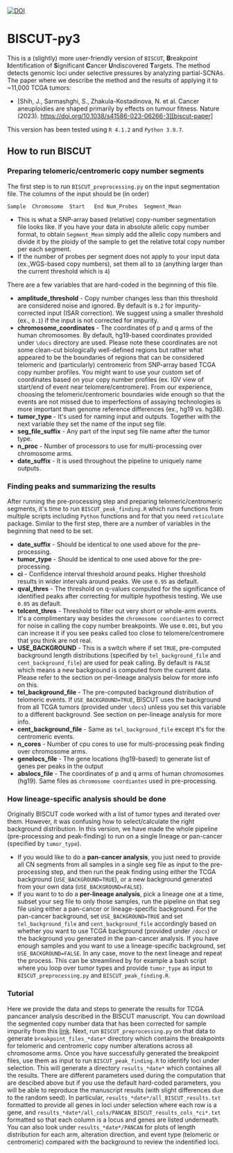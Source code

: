 [![DOI](https://zenodo.org/badge/558464969.svg)](https://zenodo.org/badge/latestdoi/558464969)

# BISCUT-py3
This is a (slightly) more user-friendly version of `BISCUT`,
**B**reakpoint **I**dentification of **S**ignificant **C**ancer **U**ndiscovered **T**argets. The method detects genomic loci under selective pressures by analyzing partial-SCNAs. The paper where we describe the method and the results of applying it to ~11,000 TCGA tumors:
 - [Shih, J., Sarmashghi, S., Zhakula-Kostadinova, N. et al. Cancer aneuploidies are shaped primarily by effects on tumour fitness. Nature (2023). https://doi.org/10.1038/s41586-023-06266-3][biscut-paper]

This version has been tested using `R 4.1.2` and `Python 3.9.7`. 

## How to run BISCUT
### Preparing telomeric/centromeric copy number segments
The first step is to run `BISCUT_preprocessing.py` on the input segmentation file. 
The columns of the input should be (in order)
```
Sample	Chromosome	Start	End	Num_Probes	Segment_Mean
```
 - This is what a SNP-array based (relative) copy-number segmentation file looks like.
 If you have your data in absolute allelic copy number format, to obtain `Segment_Mean` simply add the allelic 
 copy numbers and divide it by the ploidy of the sample to get
 the relative total copy number per each segment. 
 - If the number of probes per 
 segment does not apply to your input data (ex.,WGS-based copy numbers), set them all to `10` (anything larger than the current threshold which is `4`)
 
There are a few variables that are hard-coded in the beginning of this file.

 - **amplitude_threshold** - Copy number changes less than this threshold are considered noise and ignored. By default is `0.2` for impurity-corrected input (ISAR correction). We suggest using a smaller threshold (ex., `0.1`) if the input is not corrected for impurity.
 - **chromosome_coordinates** - The coordinates of p and q arms of the human chromosomes. By default, hg19-based coordinates provided under `\docs` directory are used. Please note these coordinates are not some clean-cut biologically well-defined regions but rather what appeared to be the boundaries of regions that can be considered telomeric and (particularly) centromeric from SNP-array based TCGA copy number profiles. You might want to use your custom set of coordinates based on your copy number profiles (ex. IGV view of start/end of event near telomere/centromere). From our experience, choosing the telomeric/centromeric boundaries wide enough so that the events are not missed due to imperfections of assaying technologies is more important than genome reference differences (ex., hg19 vs. hg38).
 - **tumor_type** - It's used for naming input and outputs. Together with the next variable they set the name of the input seg file.
 - **seg_file_suffix** - Any part of the input seg file name after the tumor type.
 - **n_proc** - Number of processors to use for multi-processing over chromosome arms.
 - **date_suffix** - It is used throughout the pipeline to uniquely name outputs.

### Finding peaks and summarizing the results
After running the pre-processing step and preparing telomeric/centromeric segments, it's time to run `BISCUT_peak_finding.R` which runs functions from multiple scripts including `Python` functions and for that you need `reticulate` package. Similar to the first step, there are a number of variables in the beginning that need to be set.

 - **date_suffix** - Should be identical to one used above for the pre-processing.
 - **tumor_type** - Should be identical to one used above for the pre-processing.
 - **ci** - Confidence interval threshold around peaks. Higher threshold results in wider intervals around peaks. We use `0.95` as default.
 - **qval_thres** - The threshold on q-values computed for the significance of 
 identified peaks after correcting for multiple hypothesis testing. We use `0.05` as default.
 - **telcent_thres** - Threshold to filter out very short or whole-arm events. It's a complimentary way besides the `chromosome coordiantes` to correct for noise in calling the copy number breakpoints. We use `0.001`, but you can increase it if you see peaks called too close to telomere/centromere that you think are not real.
  - **USE_BACKGROUND** - This is a switch where if set `TRUE`, pre-computed background length distributions (specified by `tel_background_file` and `cent_background_file`) are used for peak calling. By default is `FALSE` which means a new background is computed from the current data. Please refer to the section on per-lineage analysis below for more info on this.
  - **tel_background_file** - The pre-computed background distribution of telomeric events. If `USE_BACKGROUND=TRUE`, BISCUT uses the background from all TCGA tumors (provided under `\docs`) unless you set this variable to a different background. See section on per-lineage analysis for more info.
  - **cent_background_file** - Same as `tel_background_file` except it's for the centromeric events. 
  - **n_cores** - Number of cpu cores to use for multi-processing peak finding over chromosome arms.
  - **genelocs_file** - The gene locations (hg19-based) to generate list of genes per peaks in the output
  - **abslocs_file** - The coordinates of p and q arms of human chromosomes (hg19). Same files as `chromosome coordiantes` used in pre-processing.
  

### How lineage-specific analysis should be done
Originally BISCUT code worked with a list of tumor types and iterated over them. However, it was confusing how to select/calculate the right background distribution. In this version, we have made the whole pipeline (pre-processing and peak-finding) to run on a single lineage or pan-cancer (specified by `tumor_type`).

 - If you would like to do a **pan-cancer analysis**, you just need to provide all CN segments from all samples in a single seg file as input to the pre-processing step, and then run the peak finding using either the TCGA background (`USE_BACKGROUND=TRUE`), or a new background generated from your own data (`USE_BACKGROUND=FALSE`).
  - If you want to to do a **per-lineage analysis**, pick a lineage one at a time, subset your seg file to only those samples, run the pipeline on that seg file using either a pan-cancer or lineage-specific background. For the pan-cancer background, set `USE_BACKGROUND=TRUE` and set `tel_background_file` and `cent_background_file` accordingly based on whether you want to use TCGA background (provided under `/docs`) or the background you generated in the pan-cancer analysis. If you have enough samples and you want to use a lineage-specific background, set `USE_BACKGROUND=FALSE`. In any case, move to the next lineage and repeat the process. This can be streamlined by for example a bash script where you loop over tumor types and provide `tumor_type` as input to `BISCUT_preprocessing.py` and `BISCUT_peak_finding.R`.

### Tutorial
Here we provide the data and steps to generate the results for TCGA pancancer analysis described in the BISCUT manuscript. You can download the segmented copy number data that has been corrected for sample impurity from this [link][pancan-data]. Next, run `BISCUT_preprocessing.py` on that data to generate `breakpoint_files_*date*` directory which contains the breakpoints for telomeric and centromeric copy number alterations across all chromosome arms. Once you have successfully generated the breakpoint files, use them as input to run `BISCUT_peak_finding.R` to identify loci under selection. This will generate a directory `results_*date*` which containes all the results. There are different parameters used during the computation that are descibed above but if you use the default hard-coded parameters, you will be able to reproduce the manuscript results (with slight differences due to the random seed). In particular, `results_*date*/all_BISCUT_results.txt` formatted to provide all genes in loci under selection where each row is a gene, and `results_*date*/all_cols/PANCAN_BISCUT_results_cols_*ci*.txt` formatted so that each column is a locus and genes are listed underneath. You can also look under `results_*date*/PANCAN` for plots of length distribution for each arm, alteration direction, and event type (telomeric or centromeric) compared with the background to review the indentified loci.


[pancan-data]: https://drive.google.com/drive/folders/1-VZ_A0uodEs04Jg-Gphkl3HU5VdEyICW?usp=share_link
[biscut-paper]: https://www.nature.com/articles/s41586-023-06266-3
